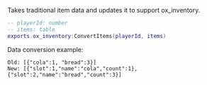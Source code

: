 Takes traditional item data and updates it to support ox_inventory.

```lua
-- playerId: number
-- items: table
exports.ox_inventory:ConvertItems(playerId, items)
```

Data conversion example:
 ```
 Old: [{"cola":1, "bread":3}]
 New: [{"slot":1,"name":"cola","count":1}, {"slot":2,"name":"bread","count":3}]
```